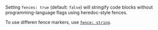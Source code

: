 Setting `fences: true` (default: `false`) will stringify code blocks without programming-language flags using heredoc-style fences.

To use differen fence markers, use [`fence: string`](#fence).
